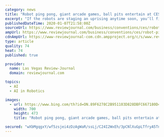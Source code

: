 ```yaml
---
category: news
title: "Robot ping pong, giant arcade games, ball pits entertain at CES"
excerpt: "If the robots are staging an uprising anytime soon, you’ll first want to work on your backhand. Japanese electronics company OMRON has set up an interactive booth in the South Hall of the LVCC to showcase the applications of its artificial intelligence, wellness and automation technologies. Its AI-equipped robotics table tennis tutor Forpheus ..."
publishedDateTime: 2020-01-07T21:58:00Z
sourceUrl: https://www.reviewjournal.com/business/conventions/ces/robot-ping-pong-giant-arcade-games-ball-pits-entertain-at-ces-1930295/
ampUrl: https://www.reviewjournal.com/business/conventions/ces/robot-ping-pong-giant-arcade-games-ball-pits-entertain-at-ces-1930295/amp/
cdnAmpUrl: https://www-reviewjournal-com.cdn.ampproject.org/c/s/www.reviewjournal.com/business/conventions/ces/robot-ping-pong-giant-arcade-games-ball-pits-entertain-at-ces-1930295/amp/
type: article
quality: 74
heat: 74
published: true

provider:
  name: Las Vegas Review-Journal
  domain: reviewjournal.com

topics:
  - AI
  - AI in Robotics

images:
  - url: https://www.bing.com/th?id=ON.89F6278C2B951103D828DBFC667180D4
    width: 700
    height: 473
    title: "Robot ping pong, giant arcade games, ball pits entertain at CES"

secured: "wXbMgqgxY/wf5zsjei4zDzAgWaR/ssLj/C24I2WxEh/3pCNlXuGpLTfryA5TnyzUGDqrhR+qUoilp/1nMNUr+WkmKNhqq6ttwVehtKJGoRnABHnWErqfsf0pLedlfJo1lxs5nxwYYYhVZO8O57EphPGvi0jQvZEvAO8fn/FA1k2RxztfG/ub/CVjZlBCYCSHejbX2IZ4vhBHz5rlyV/NT3fezKkfJRxKQfcr8fLKrlWImEwIKDrtr6F2Nbi1UilTS3rYSeo+90nqWLXv/9ZxTg==;3PL/svbUQRK8gpm5UIYPog=="
---
```


